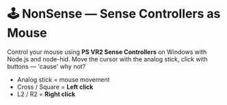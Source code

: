 # 🕹️ NonSense — Sense Controllers as Mouse

Control your mouse using **PS VR2 Sense Controllers** on Windows with Node.js and node-hid.
Move the cursor with the analog stick, click with buttons — 'cause' why not?

- Analog stick = mouse movement
- Cross / Square = **Left click**
- L2 / R2 = **Right click**
